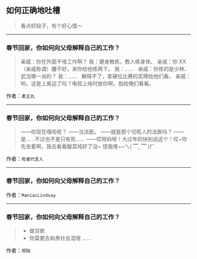 ## 如何正确地吐槽

> 看点好段子，有个好心情～


 
---

### 春节回家，你如何向父母解释自己的工作？

> 亲戚：你在外面干啥工作啊？
> 我：健身教练，教人练身体。
> 亲戚：你 XX（亲戚称谓）腰不好，来你给他练两下。
> 我：……
>  
> 亲戚：你练的是少林、武当哪一派的？
> 我：……
>  
> 解释不了，拿硬拉比赛的奖牌给他们看。
> 亲戚：哟，这是上奥运了吗？电视上啥时放你啊，指给俺们看看。


作者：`柔王丸`

---

### 春节回家，你如何向父母解释自己的工作？

> ——你现在嘎哈呢？
> ——当法医。
> ——就是那个切死人的法医吗？
> ——是……不过也不是只有死……
> ——哎呀妈呀！大过年的快别说这个！哎~你先坐着啊，我去看看酸菜炖好了没~
> 怪我喽~~ㄟ( ▔, ▔ )ㄏ


作者：`死者代言人`

---

### 春节回家，你如何向父母解释自己的工作？

> 


作者：`ManiacLindsay`

---

### 春节回家，你如何向父母解释自己的工作？

> - 做贷款
> - 你莫要去和黑社会混哦
> ……


作者：`郑阳`